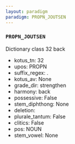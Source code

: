 ```yaml
---
layout: paradigm
paradigm: PROPN_JOUTSEN
---
```

### ` PROPN_JOUTSEN `

Dictionary class 32 back
* kotus_tn: 32
* upos: PROPN
* suffix_regex: .
* kotus_av: None
* grade_dir: strengthen
* harmony: back
* possessive: False
* stem_diphthong: None
* deletion: 
* plurale_tantum: False
* clitics: False
* pos: NOUN
* stem_vowel: None
